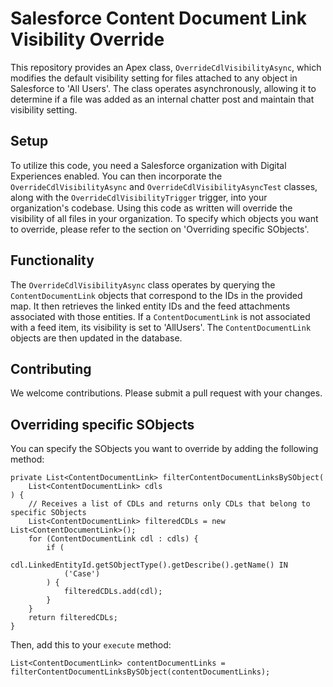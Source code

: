 # Salesforce Content Document Link Visibility Override

This repository provides an Apex class, `OverrideCdlVisibilityAsync`, which modifies the default visibility setting for files attached to any object in Salesforce to 'All Users'. The class operates asynchronously, allowing it to determine if a file was added as an internal chatter post and maintain that visibility setting.

## Setup

To utilize this code, you need a Salesforce organization with Digital Experiences enabled. You can then incorporate the `OverrideCdlVisibilityAsync` and `OverrideCdlVisibilityAsyncTest` classes, along with the `OverrideCdlVisibilityTrigger` trigger, into your organization's codebase. Using this code as written will override the visibility of all files in your organization. To specify which objects you want to override, please refer to the section on 'Overriding specific SObjects'.

## Functionality

The `OverrideCdlVisibilityAsync` class operates by querying the `ContentDocumentLink` objects that correspond to the IDs in the provided map. It then retrieves the linked entity IDs and the feed attachments associated with those entities. If a `ContentDocumentLink` is not associated with a feed item, its visibility is set to 'AllUsers'. The `ContentDocumentLink` objects are then updated in the database.

## Contributing

We welcome contributions. Please submit a pull request with your changes.

## Overriding specific SObjects

You can specify the SObjects you want to override by adding the following method:

```apex
private List<ContentDocumentLink> filterContentDocumentLinksBySObject(
    List<ContentDocumentLink> cdls
) {
    // Receives a list of CDLs and returns only CDLs that belong to specific SObjects
    List<ContentDocumentLink> filteredCDLs = new List<ContentDocumentLink>();
    for (ContentDocumentLink cdl : cdls) {
        if (
            cdl.LinkedEntityId.getSObjectType().getDescribe().getName() IN
            ('Case')
        ) {
            filteredCDLs.add(cdl);
        }
    }
    return filteredCDLs;
}
```

Then, add this to your `execute` method:
```apex
List<ContentDocumentLink> contentDocumentLinks = filterContentDocumentLinksBySObject(contentDocumentLinks);
```
